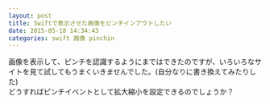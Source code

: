 ```yaml
---
layout: post
title: Swiftで表示させた画像をピンチインアウトしたい
date: 2015-05-18 14:34:43
categories: swift 画像 pinchin
---
```

<!-- {% raw %} -->
<p>画像を表示して、ピンチを認識するようにまではできたのですが、いろいろなサイトを見て試してもうまくいきませんでした。(自分なりに書き換えてみたりした)<br>
どうすればピンチイベントとして拡大縮小を設定できるのでしょうか？</p>
<!-- {% endraw %} -->
